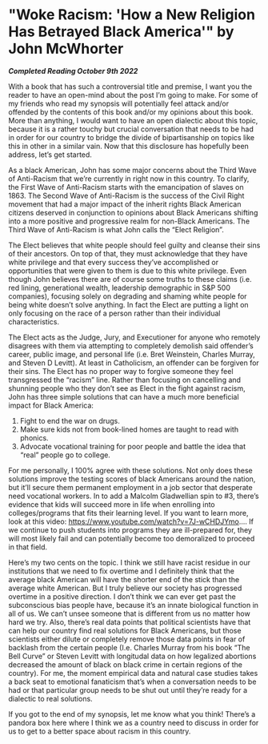 # "Woke Racism: 'How a New Religion Has Betrayed Black America'" by John McWhorter

***Completed Reading October 9th 2022***

With a book that has such a controversial title and premise, I want you the reader to have an open-mind about the post I’m going to make. For some of my friends who read my synopsis will potentially feel attack and/or offended by the contents of this book and/or my opinions about this book. More than anything, I would want to have an open dialectic about this topic, because it is a rather touchy but crucial conversation that needs to be had in order for our country to bridge the divide of bipartisanship on topics like this in other in a similar vain. Now that this disclosure has hopefully been address, let’s get started.

As a black American, John has some major concerns about the Third Wave of Anti-Racism that we’re currently in right now in this country. To clarify, the First Wave of Anti-Racism starts with the emancipation of slaves on 1863. The Second Wave of Anti-Racism is the success of the Civil Right movement that had a major impact of the inherit rights Black American citizens deserved in conjunction to opinions about Black Americans shifting into a more positive and progressive realm for non-Black Americans. The Third Wave of Anti-Racism is what John calls the “Elect Religion”.

The Elect believes that white people should feel guilty and cleanse their sins of their ancestors. On top of that, they must acknowledge that they have white privilege and that every success they’ve accomplished or opportunities that were given to them is due to this white privilege. Even though John believes there are of course some truths to these claims (i.e. red lining, generational wealth, leadership demographic in S&P 500 companies), focusing solely on degrading and shaming white people for being white doesn’t solve anything. In fact the Elect are putting a light on only focusing on the race of a person rather than their individual characteristics.

The Elect acts as the Judge, Jury, and Executioner for anyone who remotely disagrees with them via attempting to completely demolish said offender’s career, public image, and personal life (i.e. Bret Weinstein, Charles Murray, and Steven D Levitt). At least in Catholicism, an offender can be forgiven for their sins. The Elect has no proper way to forgive someone they feel transgressed the “racism” line. Rather than focusing on cancelling and shunning people who they don’t see as Elect in the fight against racism, John has three simple solutions that can have a much more beneficial impact for Black America:
1. Fight to end the war on drugs.
2. Make sure kids not from book-lined homes are taught to read with phonics.
3. Advocate vocational training for poor people and battle the idea that “real” people go to college.
   
For me personally, I 100% agree with these solutions. Not only does these solutions improve the testing scores of black Americans around the nation, but it’ll secure them permanent employment in a job sector that desperate need vocational workers. In to add a Malcolm Gladwellian spin to #3, there’s evidence that kids will succeed more in life when enrolling into colleges/programs that fits their learning level. If you want to learn more, look at this video: https://www.youtube.com/watch?v=7J-wCHDJYmo.... If we continue to push students into programs they are ill-prepared for, they will most likely fail and can potentially become too demoralized to proceed in that field.

Here’s my two cents on the topic. I think we still have racist residue in our institutions that we need to fix overtime and I definitely think that the average black American will have the shorter end of the stick than the average white American. But I truly believe our society has progressed overtime in a positive direction. I don’t think we can ever get past the subconscious bias people have, because it’s an innate biological function in all of us. We can’t unsee someone that is different from us no matter how hard we try. Also, there’s real data points that political scientists have that can help our country find real solutions for Black Americans, but those scientists either dilute or completely remove those data points in fear of backlash from the certain people (I.e. Charles Murray from his book “The Bell Curve” or Steven Levitt with longitudal data on how legalized abortions decreased the amount of black on black crime in certain regions of the country). For me, the moment empirical data and natural case studies takes a back seat to emotional fanaticism that’s when a conversation needs to be had or that particular group needs to be shut out until they’re ready for a dialectic to real solutions.

If you got to the end of my synopsis, let me know what you think! There’s a pandora box here where I think we as a country need to discuss in order for us to get to a better space about racism in this country.
